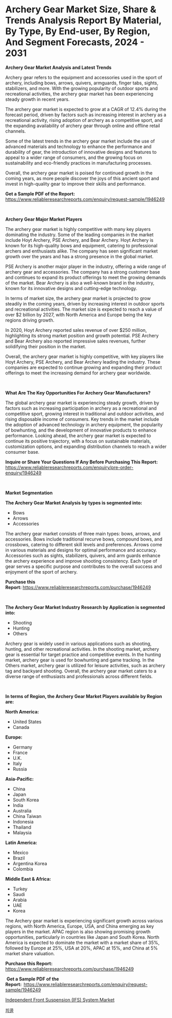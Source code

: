 <p><h1>Archery Gear Market Size, Share & Trends Analysis Report By Material, By Type, By End-user, By Region, And Segment Forecasts, 2024 - 2031</h1></p><p><strong>Archery Gear Market Analysis and Latest Trends</strong></p>
<p><p>Archery gear refers to the equipment and accessories used in the sport of archery, including bows, arrows, quivers, armguards, finger tabs, sights, stabilizers, and more. With the growing popularity of outdoor sports and recreational activities, the archery gear market has been experiencing steady growth in recent years.</p><p>The archery gear market is expected to grow at a CAGR of 12.4% during the forecast period, driven by factors such as increasing interest in archery as a recreational activity, rising adoption of archery as a competitive sport, and the expanding availability of archery gear through online and offline retail channels.</p><p>Some of the latest trends in the archery gear market include the use of advanced materials and technology to enhance the performance and durability of gear, the introduction of innovative designs and features to appeal to a wider range of consumers, and the growing focus on sustainability and eco-friendly practices in manufacturing processes.</p><p>Overall, the archery gear market is poised for continued growth in the coming years, as more people discover the joys of this ancient sport and invest in high-quality gear to improve their skills and performance.</p></p>
<p><strong>Get a Sample PDF of the Report:&nbsp;</strong> <a href="https://www.reliableresearchreports.com/enquiry/request-sample/1946249">https://www.reliableresearchreports.com/enquiry/request-sample/1946249</a></p>
<p>&nbsp;</p>
<p><strong>Archery Gear Major Market Players</strong></p>
<p><p>The archery gear market is highly competitive with many key players dominating the industry. Some of the leading companies in the market include Hoyt Archery, PSE Archery, and Bear Archery. Hoyt Archery is known for its high-quality bows and equipment, catering to professional archers and enthusiasts alike. The company has seen significant market growth over the years and has a strong presence in the global market.</p><p>PSE Archery is another major player in the industry, offering a wide range of archery gear and accessories. The company has a strong customer base and continues to expand its product offerings to meet the growing demands of the market. Bear Archery is also a well-known brand in the industry, known for its innovative designs and cutting-edge technology.</p><p>In terms of market size, the archery gear market is projected to grow steadily in the coming years, driven by increasing interest in outdoor sports and recreational activities. The market size is expected to reach a value of over $2 billion by 2027, with North America and Europe being the key regions driving growth.</p><p>In 2020, Hoyt Archery reported sales revenue of over $250 million, highlighting its strong market position and growth potential. PSE Archery and Bear Archery also reported impressive sales revenues, further solidifying their position in the market.</p><p>Overall, the archery gear market is highly competitive, with key players like Hoyt Archery, PSE Archery, and Bear Archery leading the industry. These companies are expected to continue growing and expanding their product offerings to meet the increasing demand for archery gear worldwide.</p></p>
<p>&nbsp;</p>
<p><strong>What Are The Key Opportunities For Archery Gear Manufacturers?</strong></p>
<p><p>The global archery gear market is experiencing steady growth, driven by factors such as increasing participation in archery as a recreational and competitive sport, growing interest in traditional and outdoor activities, and rising disposable income of consumers. Key trends in the market include the adoption of advanced technology in archery equipment, the popularity of bowhunting, and the development of innovative products to enhance performance. Looking ahead, the archery gear market is expected to continue its positive trajectory, with a focus on sustainable materials, customization options, and expanding distribution channels to reach a wider consumer base.</p></p>
<p><strong>Inquire or Share Your Questions If Any Before Purchasing This Report:</strong> <a href="https://www.reliableresearchreports.com/enquiry/pre-order-enquiry/1946249">https://www.reliableresearchreports.com/enquiry/pre-order-enquiry/1946249</a></p>
<p>&nbsp;</p>
<p><strong>Market Segmentation</strong></p>
<p><strong>The Archery Gear Market Analysis by types is segmented into:</strong></p>
<p><ul><li>Bows</li><li>Arrows</li><li>Accessories</li></ul></p>
<p><p>The archery gear market consists of three main types: bows, arrows, and accessories. Bows include traditional recurve bows, compound bows, and crossbows, catering to different skill levels and preferences. Arrows come in various materials and designs for optimal performance and accuracy. Accessories such as sights, stabilizers, quivers, and arm guards enhance the archery experience and improve shooting consistency. Each type of gear serves a specific purpose and contributes to the overall success and enjoyment of the sport of archery.</p></p>
<p><strong>Purchase this Report:&nbsp;</strong><a href="https://www.reliableresearchreports.com/purchase/1946249">https://www.reliableresearchreports.com/purchase/1946249</a></p>
<p>&nbsp;</p>
<p><strong>The Archery Gear Market Industry Research by Application is segmented into:</strong></p>
<p><ul><li>Shooting</li><li>Hunting</li><li>Others</li></ul></p>
<p><p>Archery gear is widely used in various applications such as shooting, hunting, and other recreational activities. In the shooting market, archery gear is essential for target practice and competitive events. In the hunting market, archery gear is used for bowhunting and game tracking. In the Others market, archery gear is utilized for leisure activities, such as archery tag and backyard shooting. Overall, the archery gear market caters to a diverse range of enthusiasts and professionals across different fields.</p></p>
<p>&nbsp;</p>
<p><strong>In terms of Region, the Archery Gear Market Players available by Region are:</strong></p>
<p>
    <p> <strong> North America: </strong>
        <ul>
            <li>United States</li>
            <li>Canada</li>
        </ul>
        </p> 
    <p> <strong> Europe: </strong>
        <ul>
            <li>Germany</li>
            <li>France</li>
            <li>U.K.</li>
            <li>Italy</li>
            <li>Russia</li>
        </ul>
        </p> 
    <p> <strong> Asia-Pacific: </strong>
        <ul>
            <li>China</li>
            <li>Japan</li>
            <li>South Korea</li>
            <li>India</li>
            <li>Australia</li>
            <li>China Taiwan</li>
            <li>Indonesia</li>
            <li>Thailand</li>
            <li>Malaysia</li>
        </ul>
        </p> 
    <p> <strong> Latin America: </strong>
        <ul>
            <li>Mexico</li>
            <li>Brazil</li>
            <li>Argentina Korea</li>
            <li>Colombia</li>
        </ul>
        </p> 
    <p> <strong> Middle East & Africa: </strong>
        <ul>
            <li>Turkey</li>
            <li>Saudi</li>
            <li>Arabia</li>
            <li>UAE</li>
            <li>Korea</li>
        </ul>
    </p>
    </p>
<p><p>The Archery gear market is experiencing significant growth across various regions, with North America, Europe, USA, and China emerging as key players in the market. APAC region is also showing promising growth opportunities, particularly in countries like Japan and South Korea. North America is expected to dominate the market with a market share of 35%, followed by Europe at 25%, USA at 20%, APAC at 15%, and China at 5% market share valuation.</p></p>
<p><strong>Purchase this Report: </strong><a href="https://www.reliableresearchreports.com/purchase/1946249">https://www.reliableresearchreports.com/purchase/1946249</a></p>
<p>&nbsp;<strong>Get a Sample PDF of the Report:&nbsp;&nbsp;</strong><a href="https://www.reliableresearchreports.com/enquiry/request-sample/1946249">https://www.reliableresearchreports.com/enquiry/request-sample/1946249</a></p>
<p><strong></strong></p>
<p><p><a href="https://invited-way-688.notion.site/Independent-Front-Suspension-IFS-System-Market-Size-Furnishes-Valuable-Information-Encompassing-Ma-ce2bb65552cd4b2db806bfe024de2dbc">Independent Front Suspension (IFS) System Market</a></p><p><a href="https://github.com/xvz497517413/Market-Research-Report-List-1/blob/main/53218874983.md">피콜</a></p></p>